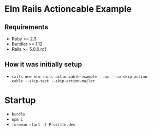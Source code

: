 # Elm Rails Actioncable Example

## Requirements

* Ruby >= 2.3
* Bundler >= 1.12
* Rails >= 5.0.0.rc1

## How it was initially setup

* `rails new elm-rails-actioncable-example --api --no-skip-action-cable --skip-test --skip-action-mailer`

# Startup

* `bundle`
* `npm i`
* `foreman start -f Procfile.dev`
